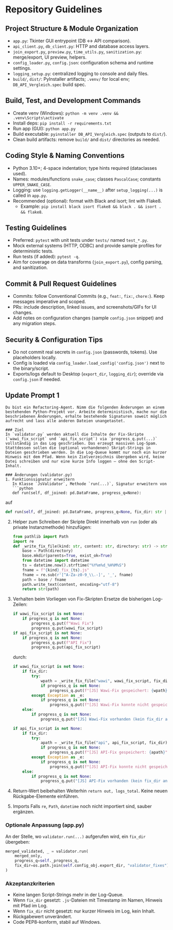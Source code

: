 # Repository Guidelines

## Project Structure & Module Organization
- `app.py`: Tkinter GUI entrypoint (DB ↔ API comparison).
- `api_client.py`, `db_client.py`: HTTP and database access layers.
- `join_export.py`, `preview.py`, `time_utils.py`, `sanitization.py`: merge/export, UI preview, helpers.
- `config_loader.py`, `config.json`: configuration schema and runtime settings.
- `logging_setup.py`: centralized logging to console and daily files.
- `build/`, `dist/`: PyInstaller artifacts; `.venv/` for local env; `DB_API_Vergleich.spec` build spec.

## Build, Test, and Development Commands
- Create venv (Windows): `python -m venv .venv && .venv\Scripts\activate`
- Install deps: `pip install -r requirements.txt`
- Run app (GUI): `python app.py`
- Build executable: `pyinstaller DB_API_Vergleich.spec` (outputs to `dist/`).
- Clean build artifacts: remove `build/` and `dist/` directories as needed.

## Coding Style & Naming Conventions
- Python 3.10+; 4-space indentation; type hints required (dataclasses used).
- Names: modules/functions `snake_case`; classes `PascalCase`; constants `UPPER_SNAKE_CASE`.
- Logging: use `logging.getLogger(__name__)` after `setup_logging(...)` is called in `app.py`.
- Recommended (optional): format with Black and isort; lint with Flake8.
  - Example: `pip install black isort flake8 && black . && isort . && flake8`.

## Testing Guidelines
- Preferred: `pytest` with unit tests under `tests/` named `test_*.py`.
- Mock external systems (HTTP, ODBC) and provide sample profiles for deterministic tests.
- Run tests (if added): `pytest -q`.
- Aim for coverage on data transforms (`join_export.py`), config parsing, and sanitization.

## Commit & Pull Request Guidelines
- Commits: follow Conventional Commits (e.g., `feat:`, `fix:`, `chore:`). Keep messages imperative and scoped.
- PRs: include description, linked issues, and screenshots/GIFs for UI changes.
- Add notes on configuration changes (sample `config.json` snippet) and any migration steps.

## Security & Configuration Tips
- Do not commit real secrets in `config.json` (passwords, tokens). Use placeholders locally.
- Config is loaded via `config_loader.load_config('config.json')` next to the binary/script.
- Exports/logs default to Desktop (`export_dir`, `logging_dir`); override via `config.json` if needed.



## Update Prompt 1
````
Du bist ein Refactoring-Agent. Nimm die folgenden Änderungen an einem bestehenden Python-Projekt vor. Arbeite deterministisch, mache nur die beschriebenen Änderungen, erhalte bestehende Signaturen soweit möglich aufrecht und lass alle anderen Dateien unangetastet.

### Ziel
In `validator.py` werden aktuell die Inhalte der Fix-Skripte (`wawi_fix_script` und `api_fix_script`) via `progress_q.put(...)` vollständig in das Log geschrieben. Das erzeugt massiven Log-Spam. Stattdessen sollen die (optional vorhandenen) Skript-Strings in Dateien geschrieben werden. In die Log-Queue kommt nur noch ein kurzer Hinweis mit dem Pfad. Wenn kein Zielverzeichnis übergeben wird, keine Datei schreiben und nur eine kurze Info loggen – ohne den Script-Inhalt.

### Änderungen (validator.py)
1. Funktionssignatur erweitern  
   In Klasse `JsValidator`, Methode `run(...)`, Signatur erweitern von  
   ```python
   def run(self, df_joined: pd.DataFrame, progress_q=None):
````

auf

```python
def run(self, df_joined: pd.DataFrame, progress_q=None, fix_dir: str | None = None):
```

2. Helper zum Schreiben der Skripte
   Direkt innerhalb von `run` (oder als private Instanzmethode) hinzufügen:

   ```python
   from pathlib import Path
   import re
   def _write_fix_file(kind: str, content: str, directory: str) -> str:
       base = Path(directory)
       base.mkdir(parents=True, exist_ok=True)
       from datetime import datetime
       ts = datetime.now().strftime("%Y%m%d_%H%M%S")
       fname = f"{kind}_fix_{ts}.js"
       fname = re.sub(r'[^A-Za-z0-9_\\.-]', '_', fname)
       path = base / fname
       path.write_text(content, encoding="utf-8")
       return str(path)
   ```

3. Verhalten beim Vorliegen von Fix-Skripten
   Ersetze die bisherigen Log-Zeilen:

   ```python
   if wawi_fix_script is not None:
       if progress_q is not None:
           progress_q.put(f"Wawi Fix")
           progress_q.put(wawi_fix_script)
   if api_fix_script is not None:
       if progress_q is not None:
           progress_q.put(f"API Fix")
           progress_q.put(api_fix_script)
   ```

   durch:

   ```python
   if wawi_fix_script is not None:
       if fix_dir:
           try:
               wpath = _write_fix_file("wawi", wawi_fix_script, fix_dir)
               if progress_q is not None:
                   progress_q.put(f"[JS] Wawi-Fix gespeichert: {wpath}")
           except Exception as _e:
               if progress_q is not None:
                   progress_q.put(f"[JS] Wawi-Fix konnte nicht gespeichert werden: {_e}")
       else:
           if progress_q is not None:
               progress_q.put("[JS] Wawi-Fix vorhanden (kein fix_dir angegeben) – nicht gespeichert.")

   if api_fix_script is not None:
       if fix_dir:
           try:
               apath = _write_fix_file("api", api_fix_script, fix_dir)
               if progress_q is not None:
                   progress_q.put(f"[JS] API-Fix gespeichert: {apath}")
           except Exception as _e:
               if progress_q is not None:
                   progress_q.put(f"[JS] API-Fix konnte nicht gespeichert werden: {_e}")
       else:
           if progress_q is not None:
               progress_q.put("[JS] API-Fix vorhanden (kein fix_dir angegeben) – nicht gespeichert.")
   ```

4. Return-Wert beibehalten
   Weiterhin `return out, logs_total`. Keine neuen Rückgabe-Elemente einführen.

5. Imports
   Falls `re`, `Path`, `datetime` noch nicht importiert sind, sauber ergänzen.

### Optionale Anpassung (app.py)

An der Stelle, wo `validator.run(...)` aufgerufen wird, ein `fix_dir` übergeben:

```python
merged_validated, _ = validator.run(
    merged_only,
    progress_q=self._progress_q,
    fix_dir=os.path.join(self.config_obj.export_dir, "validator_fixes"),
)
```

### Akzeptanzkriterien

* Keine langen Script-Strings mehr in der Log-Queue.
* Wenn `fix_dir` gesetzt: `.js`-Dateien mit Timestamp im Namen, Hinweis mit Pfad im Log.
* Wenn `fix_dir` nicht gesetzt: nur kurzer Hinweis im Log, kein Inhalt.
* Rückgabewert unverändert.
* Code PEP8-konform, stabil auf Windows.
